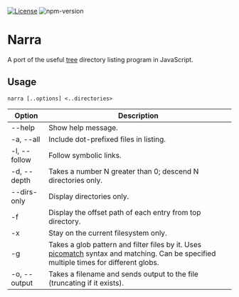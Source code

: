 [![License](https://img.shields.io/github/license/tnekent/narra)](LICENSE)
![npm-version](https://img.shields.io/npm/v/narra)

# Narra
A port of the useful [tree](http://mama.indstate.edu/users/ice/tree/) directory listing program in JavaScript.

## Usage
```
narra [..options] <..directories>
```

| Option | Description |
| ------ | ----------- |
| --help | Show help message. |
| -a, --all | Include dot-prefixed files in listing. |
| -l, --follow | Follow symbolic links. |
| -d, --depth | Takes a number N greater than 0; descend N directories only. |
| --dirs-only | Display directories only. |
| -f | Display the offset path of each entry from top directory. |
| -x | Stay on the current filesystem only. |
| -g | Takes a glob pattern and filter files by it. Uses [picomatch](https://github.com/micromatch/picomatch) syntax and matching. Can be specified multiple times for different globs. |
| -o, --output | Takes a filename and sends output to the file (truncating if it exists). |
